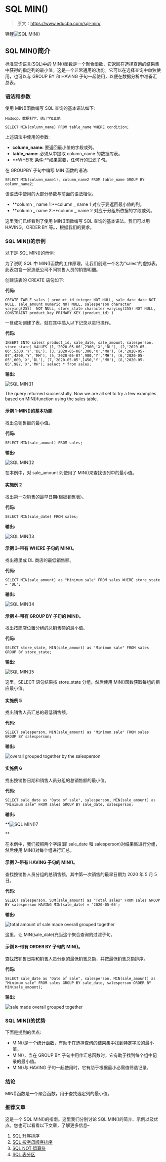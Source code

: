 # SQL MIN()

> 原文：<https://www.educba.com/sql-min/>

锦鲤![SQL MIN()](img/ce02d3d0307165dabf0b9ce07177227e.png)



## SQL MIN()简介

标准查询语言(SQL)中的 MIN()函数是一个聚合函数，它返回在选择查询的结果集中获得的指定列的最小值。这是一个非常通用的功能。它可以在选择查询中单独使用，也可以与 GROUP BY 和 HAVING 子句一起使用，以便在数据分析中准备汇总表。

### 语法和参数

使用 MIN()函数编写 SQL 查询的基本语法如下:

<small>Hadoop、数据科学、统计学&其他</small>

`SELECT MIN(column_name)
FROM table_name
WHERE condition;`

上述语法中使用的参数:

*   **column_name:** 要返回最小值的字段或列。
*   **table_name:** 必须从中提取 column_name 的数据库表。
*   **WHERE 条件:**如果需要，任何行的过滤子句。

在 GROUPBY 子句中编写 MIN 函数的语法:

`SELECT MIN(column_name1), column_name2
FROM table_name
GROUP BY column_name2;`

该语法中使用的大部分参数与前面的语法相似。

*   **column _ name 1:**column _ name 1 对应于要返回最小值的列。
*   **column _ name 2:**column _ name 2 对应于分组所依据的字段或列。

这里我们已经看到了使用 MIN()函数编写 SQL 查询的基本语法。我们可以用 HAVING，ORDER BY 等。，根据我们的要求。

### SQL MIN()的示例

以下是 SQL MIN()的示例:

为了说明 SQL 中 MIN()函数的工作原理，让我们创建一个名为“sales”的虚拟表。此表包含一家造纸公司不同销售人员的销售明细。

创建该表的 CREATE 语句如下:

**代码:**

`CREATE TABLE sales
(
product_id integer NOT NULL,
sale_date date NOT NULL,
sale_amount numeric NOT NULL,
salesperson character varying(255)  NOT NULL,
store_state character varying(255) NOT NULL,
CONSTRAINT product_key PRIMARY KEY (product_id)
)`

一旦成功创建了表，就在其中插入以下记录以进行操作。

**代码:**

`INSERT INTO sales(
product_id, sale_date, sale_amount, salesperson, store_state)
VALUES (1,'2020-05-06',2300,'X','DL'),
(2,'2020-05-06',5300,'Y','DL'),
(3,'2020-05-06',300,'X','MH'),
(4,'2020-05-07',4200,'Y','MH'),
(5,'2020-05-07',900,'Y','MH'),
(6,'2020-05-05',600,'X','DL'),
(7,'2020-05-05',1450,'Y','MH'),
(8,'2020-05-05',987,'X','MH');
select * from sales;`

**输出:**

![SQL MIN()1](img/7f8a6da8115693ad8ae732b764becb73.png)



The query returned successfully. Now we are all set to try a few examples based on MIN()function using the sales table.

#### 示例 1–MIN()的基本功能

找出总销售额的最小值。

**代码:**

`SELECT MIN(sale_amount)
FROM sales;`

**输出:**

![SQL MIN()2](img/39fa1190d6079a0c0b4ab528c2e0bb42.png)



在本例中，对 sale_amount 列使用了 MIN()来查找该列中的最小值。

#### 实施例 2

找出第一次销售的最早日期(根据销售表)。

**代码:**

`SELECT MIN(sale_date)
FROM sales;`

**输出:**

![SQL MIN()3](img/34c93c35e979a69ff10755dc50e201e1.png)



#### 示例 3–带有 WHERE 子句的 MIN()。

找出德里或 DL 商店的最低销售额。

**代码:**

`SELECT MIN(sale_amount) as "Minimum sale"
FROM sales
WHERE store_state = 'DL';`

**输出:**

![SQL MIN()4](img/a9c1cb423ac47f68e4f8a6aceb698f90.png)



#### 示例 4–带有 GROUP BY 子句的 MIN()。

找出按商店位置分组的总销售额的最小值。

**代码:**

`SELECT store_state, MIN(sale_amount) as "Minimum sale"
FROM sales
GROUP BY store_state;`

**输出:**

![SQL MIN()5](img/3f87a7467fb1244d9673650c374e53e6.png)



这里，SELECT 语句结果按 store_state 分组，然后使用 MIN()函数获取每组的相应最小值。

#### 实施例 5

找出销售人员汇总的最低销售额。

**代码:**

`SELECT salesperson, MIN(sale_amount) as "Minimum sale"
FROM sales
GROUP BY salesperson;`

**输出:**

![overall grouped together by the salesperson](img/09d7709dd5660dd68d43edace784f5c8.png)



#### 实施例 6

找出按销售日期和销售人员分组的总销售额的最小值。

**代码:**

`SELECT sale_date as "Date of sale",
salesperson, MIN(sale_amount) as "Minimum sale"
FROM sales
GROUP BY sale_date, salesperson;`

**输出:**

**![SQL MIN()7](img/8e000d1e6fc772661498d262f33be39f.png)

** 

在本例中，我们按照两个字段(即 sale_date 和 salesperson)对结果集进行分组，然后使用 MIN()对每个组进行汇总。

#### 示例 7–带有 HAVING 子句的 MIN()。

查找按销售人员分组的总销售额，其中第一次销售的最早日期为 2020 年 5 月 5 日。

**代码:**

`SELECT salesperson, SUM(sale_amount) as "Total sales"
FROM sales
GROUP BY salesperson
HAVING MIN(sale_date) = '2020-05-05';`

**输出:**

![total amount of sale made overall grouped together](img/f0752fa8d41601395ee39577eab9e39c.png)



这里，让 MIN(sale_date)充当这个聚合查询的过滤子句。

#### 示例 8–带有 ORDER BY 子句的 MIN()。

查找按销售日期和销售人员分组的最低销售总额，并按最低销售总额排序。

**代码:**

`SELECT sale_date as "Date of sale",
salesperson, MIN(sale_amount) as "Minimum sale"
FROM sales
GROUP BY sale_date, salesperson
ORDER BY MIN(sale_amount);`

**输出:**

![sale made overall grouped together](img/a8e46347f07f96e472238f04ba2a7459.png)



### SQL MIN()的优势

下面是提到的优点:

*   MIN()是一个统计函数，有助于在选择查询的结果集中找到特定字段的最小值。
*   MIN()，当在 GROUP BY 子句中用作汇总函数时，它有助于找到每个组中记录的最小值。
*   MIN()与 HAVING 子句一起使用时，它有助于根据最小必需值筛选记录。

### 结论

MIN()函数是一个聚合函数，用于查找选定列的最小值。

### 推荐文章

这是一个 SQL MIN()的指南。这里我们分别讨论 SQL MIN()的简介、示例以及优点。您也可以看看以下文章，了解更多信息–

1.  [SQL 升序排序](https://www.educba.com/sql-order-by-ascending/)
2.  [SQL 按字母顺序排序](https://www.educba.com/sql-order-by-alphabetical/)
3.  [SQL NOT 运算符](https://www.educba.com/sql-not-operator/)
4.  [SQL 表分区](https://www.educba.com/sql-table-partitioning/)





